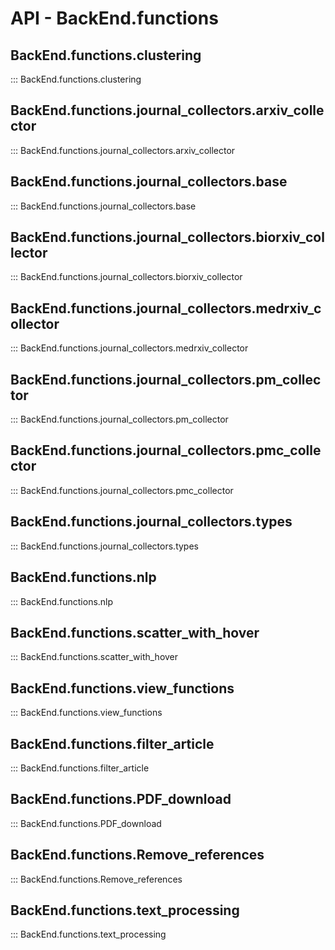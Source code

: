 # API - BackEnd.functions


## BackEnd.functions.clustering

::: BackEnd.functions.clustering


## BackEnd.functions.journal_collectors.arxiv_collector

::: BackEnd.functions.journal_collectors.arxiv_collector


## BackEnd.functions.journal_collectors.base

::: BackEnd.functions.journal_collectors.base


## BackEnd.functions.journal_collectors.biorxiv_collector

::: BackEnd.functions.journal_collectors.biorxiv_collector


## BackEnd.functions.journal_collectors.medrxiv_collector

::: BackEnd.functions.journal_collectors.medrxiv_collector


## BackEnd.functions.journal_collectors.pm_collector

::: BackEnd.functions.journal_collectors.pm_collector


## BackEnd.functions.journal_collectors.pmc_collector

::: BackEnd.functions.journal_collectors.pmc_collector


## BackEnd.functions.journal_collectors.types

::: BackEnd.functions.journal_collectors.types


## BackEnd.functions.nlp

::: BackEnd.functions.nlp


## BackEnd.functions.scatter_with_hover

::: BackEnd.functions.scatter_with_hover


## BackEnd.functions.view_functions

::: BackEnd.functions.view_functions


## BackEnd.functions.filter_article

::: BackEnd.functions.filter_article


## BackEnd.functions.PDF_download

::: BackEnd.functions.PDF_download


## BackEnd.functions.Remove_references

::: BackEnd.functions.Remove_references


## BackEnd.functions.text_processing

::: BackEnd.functions.text_processing
